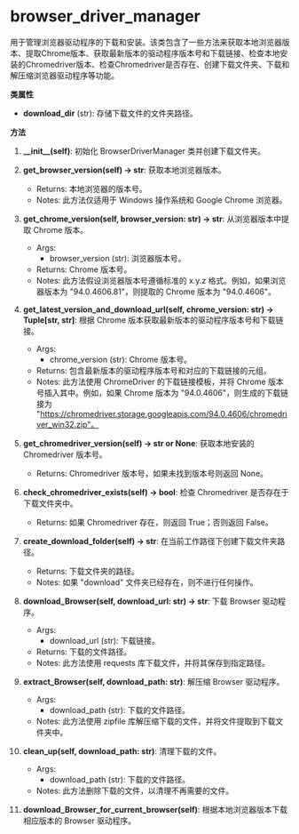 # browser_driver_manager

用于管理浏览器驱动程序的下载和安装。该类包含了一些方法来获取本地浏览器版本、提取Chrome版本、获取最新版本的驱动程序版本号和下载链接、检查本地安装的Chromedriver版本、检查Chromedriver是否存在、创建下载文件夹、下载和解压缩浏览器驱动程序等功能。

**类属性**

- **download_dir** (str): 存储下载文件的文件夹路径。

**方法**

1. **\_\_init\_\_(self)**:
   初始化 BrowserDriverManager 类并创建下载文件夹。

2. **get_browser_version(self) -> str**:
   获取本地浏览器版本。
   - Returns: 本地浏览器的版本号。
   - Notes: 此方法仅适用于 Windows 操作系统和 Google Chrome 浏览器。

3. **get_chrome_version(self, browser_version: str) -> str**:
   从浏览器版本中提取 Chrome 版本。
   - Args:
       - browser_version (str): 浏览器版本号。
   - Returns: Chrome 版本号。
   - Notes: 此方法假设浏览器版本号遵循标准的 x.y.z 格式。例如，如果浏览器版本为 "94.0.4606.81"，则提取的 Chrome 版本为 "94.0.4606"。

4. **get_latest_version_and_download_url(self, chrome_version: str) -> Tuple[str, str]**:
   根据 Chrome 版本获取最新版本的驱动程序版本号和下载链接。
   - Args:
       - chrome_version (str): Chrome 版本号。
   - Returns: 包含最新版本的驱动程序版本号和对应的下载链接的元组。
   - Notes: 此方法使用 ChromeDriver 的下载链接模板，并将 Chrome 版本号插入其中。例如，如果 Chrome 版本为 "94.0.4606"，则生成的下载链接为 "https://chromedriver.storage.googleapis.com/94.0.4606/chromedriver_win32.zip"。

5. **get_chromedriver_version(self) -> str or None**:
   获取本地安装的 Chromedriver 版本号。
   - Returns: Chromedriver 版本号，如果未找到版本号则返回 None。

6. **check_chromedriver_exists(self) -> bool**:
   检查 Chromedriver 是否存在于下载文件夹中。
   - Returns: 如果 Chromedriver 存在，则返回 True；否则返回 False。

7. **create_download_folder(self) -> str**:
   在当前工作路径下创建下载文件夹路径。
   - Returns: 下载文件夹的路径。
   - Notes: 如果 "download" 文件夹已经存在，则不进行任何操作。

8. **download_Browser(self, download_url: str) -> str**:
   下载 Browser 驱动程序。
   - Args:
       - download_url (str): 下载链接。
   - Returns: 下载的文件路径。
   - Notes: 此方法使用 requests 库下载文件，并将其保存到指定路径。

9. **extract_Browser(self, download_path: str)**:
   解压缩 Browser 驱动程序。
   - Args:
       - download_path (str): 下载的文件路径。
   - Notes: 此方法使用 zipfile 库解压缩下载的文件，并将文件提取到下载文件夹中。

10. **clean_up(self, download_path: str)**:
    清理下载的文件。
    - Args:
        - download_path (str): 下载的文件路径。
    - Notes: 此方法删除下载的文件，以清理不再需要的文件。

11. **download_Browser_for_current_browser(self)**:
    根据本地浏览器版本下载相应版本的 Browser 驱动程序。

